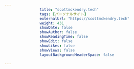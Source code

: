 ---
                title: "scottmckendry.tech"
                tags: [パーソナルサイト]
                externalUrl: "https://scottmckendry.tech"
                weight: 431
                showDate: false
                showAuthor: false
                showReadingTime: false
                showEdit: false
                showLikes: false
                showViews: false
                layoutBackgroundHeaderSpace: false
                ---


